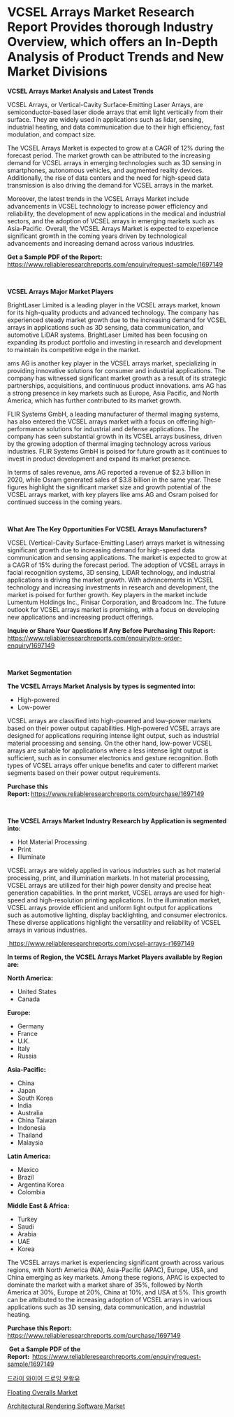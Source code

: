 <p><h1>VCSEL Arrays Market Research Report Provides thorough Industry Overview, which offers an In-Depth Analysis of Product Trends and New Market Divisions</h1></p><p><strong>VCSEL Arrays Market Analysis and Latest Trends</strong></p>
<p><p>VCSEL Arrays, or Vertical-Cavity Surface-Emitting Laser Arrays, are semiconductor-based laser diode arrays that emit light vertically from their surface. They are widely used in applications such as lidar, sensing, industrial heating, and data communication due to their high efficiency, fast modulation, and compact size.</p><p>The VCSEL Arrays Market is expected to grow at a CAGR of 12% during the forecast period. The market growth can be attributed to the increasing demand for VCSEL arrays in emerging technologies such as 3D sensing in smartphones, autonomous vehicles, and augmented reality devices. Additionally, the rise of data centers and the need for high-speed data transmission is also driving the demand for VCSEL arrays in the market.</p><p>Moreover, the latest trends in the VCSEL Arrays Market include advancements in VCSEL technology to increase power efficiency and reliability, the development of new applications in the medical and industrial sectors, and the adoption of VCSEL arrays in emerging markets such as Asia-Pacific. Overall, the VCSEL Arrays Market is expected to experience significant growth in the coming years driven by technological advancements and increasing demand across various industries.</p></p>
<p><strong>Get a Sample PDF of the Report:&nbsp;</strong> <a href="https://www.reliableresearchreports.com/enquiry/request-sample/1697149">https://www.reliableresearchreports.com/enquiry/request-sample/1697149</a></p>
<p>&nbsp;</p>
<p><strong>VCSEL Arrays Major Market Players</strong></p>
<p><p>BrightLaser Limited is a leading player in the VCSEL arrays market, known for its high-quality products and advanced technology. The company has experienced steady market growth due to the increasing demand for VCSEL arrays in applications such as 3D sensing, data communication, and automotive LiDAR systems. BrightLaser Limited has been focusing on expanding its product portfolio and investing in research and development to maintain its competitive edge in the market.</p><p>ams AG is another key player in the VCSEL arrays market, specializing in providing innovative solutions for consumer and industrial applications. The company has witnessed significant market growth as a result of its strategic partnerships, acquisitions, and continuous product innovations. ams AG has a strong presence in key markets such as Europe, Asia Pacific, and North America, which has further contributed to its market growth.</p><p>FLIR Systems GmbH, a leading manufacturer of thermal imaging systems, has also entered the VCSEL arrays market with a focus on offering high-performance solutions for industrial and defense applications. The company has seen substantial growth in its VCSEL arrays business, driven by the growing adoption of thermal imaging technology across various industries. FLIR Systems GmbH is poised for future growth as it continues to invest in product development and expand its market presence.</p><p>In terms of sales revenue, ams AG reported a revenue of $2.3 billion in 2020, while Osram generated sales of $3.8 billion in the same year. These figures highlight the significant market size and growth potential of the VCSEL arrays market, with key players like ams AG and Osram poised for continued success in the coming years.</p></p>
<p>&nbsp;</p>
<p><strong>What Are The Key Opportunities For VCSEL Arrays Manufacturers?</strong></p>
<p><p>VCSEL (Vertical-Cavity Surface-Emitting Laser) arrays market is witnessing significant growth due to increasing demand for high-speed data communication and sensing applications. The market is expected to grow at a CAGR of 15% during the forecast period. The adoption of VCSEL arrays in facial recognition systems, 3D sensing, LiDAR technology, and industrial applications is driving the market growth. With advancements in VCSEL technology and increasing investments in research and development, the market is poised for further growth. Key players in the market include Lumentum Holdings Inc., Finisar Corporation, and Broadcom Inc. The future outlook for VCSEL arrays market is promising, with a focus on developing new applications and increasing product offerings.</p></p>
<p><strong>Inquire or Share Your Questions If Any Before Purchasing This Report:</strong> <a href="https://www.reliableresearchreports.com/enquiry/pre-order-enquiry/1697149">https://www.reliableresearchreports.com/enquiry/pre-order-enquiry/1697149</a></p>
<p>&nbsp;</p>
<p><strong>Market Segmentation</strong></p>
<p><strong>The VCSEL Arrays Market Analysis by types is segmented into:</strong></p>
<p><ul><li>High-powered</li><li>Low-power</li></ul></p>
<p><p>VCSEL arrays are classified into high-powered and low-power markets based on their power output capabilities. High-powered VCSEL arrays are designed for applications requiring intense light output, such as industrial material processing and sensing. On the other hand, low-power VCSEL arrays are suitable for applications where a less intense light output is sufficient, such as in consumer electronics and gesture recognition. Both types of VCSEL arrays offer unique benefits and cater to different market segments based on their power output requirements.</p></p>
<p><strong>Purchase this Report:&nbsp;</strong><a href="https://www.reliableresearchreports.com/purchase/1697149">https://www.reliableresearchreports.com/purchase/1697149</a></p>
<p>&nbsp;</p>
<p><strong>The VCSEL Arrays Market Industry Research by Application is segmented into:</strong></p>
<p><ul><li>Hot Material Processing</li><li>Print</li><li>Illuminate</li></ul></p>
<p><p>VCSEL arrays are widely applied in various industries such as hot material processing, print, and illumination markets. In hot material processing, VCSEL arrays are utilized for their high power density and precise heat generation capabilities. In the print market, VCSEL arrays are used for high-speed and high-resolution printing applications. In the illumination market, VCSEL arrays provide efficient and uniform light output for applications such as automotive lighting, display backlighting, and consumer electronics. These diverse applications highlight the versatility and reliability of VCSEL arrays in various industries.</p></p>
<p><a href="https://www.reliableresearchreports.com/vcsel-arrays-r1697149">&nbsp;https://www.reliableresearchreports.com/vcsel-arrays-r1697149</a></p>
<p><strong>In terms of Region, the VCSEL Arrays Market Players available by Region are:</strong></p>
<p>
    <p> <strong> North America: </strong>
        <ul>
            <li>United States</li>
            <li>Canada</li>
        </ul>
        </p> 
    <p> <strong> Europe: </strong>
        <ul>
            <li>Germany</li>
            <li>France</li>
            <li>U.K.</li>
            <li>Italy</li>
            <li>Russia</li>
        </ul>
        </p> 
    <p> <strong> Asia-Pacific: </strong>
        <ul>
            <li>China</li>
            <li>Japan</li>
            <li>South Korea</li>
            <li>India</li>
            <li>Australia</li>
            <li>China Taiwan</li>
            <li>Indonesia</li>
            <li>Thailand</li>
            <li>Malaysia</li>
        </ul>
        </p> 
    <p> <strong> Latin America: </strong>
        <ul>
            <li>Mexico</li>
            <li>Brazil</li>
            <li>Argentina Korea</li>
            <li>Colombia</li>
        </ul>
        </p> 
    <p> <strong> Middle East & Africa: </strong>
        <ul>
            <li>Turkey</li>
            <li>Saudi</li>
            <li>Arabia</li>
            <li>UAE</li>
            <li>Korea</li>
        </ul>
    </p>
    </p>
<p><p>The VCSEL arrays market is experiencing significant growth across various regions, with North America (NA), Asia-Pacific (APAC), Europe, USA, and China emerging as key markets. Among these regions, APAC is expected to dominate the market with a market share of 35%, followed by North America at 30%, Europe at 20%, China at 10%, and USA at 5%. This growth can be attributed to the increasing adoption of VCSEL arrays in various applications such as 3D sensing, data communication, and industrial heating.</p></p>
<p><strong>Purchase this Report: </strong><a href="https://www.reliableresearchreports.com/purchase/1697149">https://www.reliableresearchreports.com/purchase/1697149</a></p>
<p>&nbsp;<strong>Get a Sample PDF of the Report:&nbsp;&nbsp;</strong><a href="https://www.reliableresearchreports.com/enquiry/request-sample/1697149">https://www.reliableresearchreports.com/enquiry/request-sample/1697149</a></p>
<p><strong></strong></p>
<p><p><a href="https://github.com/lzrvbyqzftro57/Market-Research-Report-List-2/blob/main/968519264155.md">드라이 와이어 드로잉 윤활유</a></p><p><a href="https://issuu.com/reportprime-2/docs/floating-overalls-market-size-2030.pptx">Floating Overalls Market</a></p><p><a href="https://www.linkedin.com/pulse/architectural-rendering-software-market-comprehensive-assessment-seecf">Architectural Rendering Software Market</a></p></p>